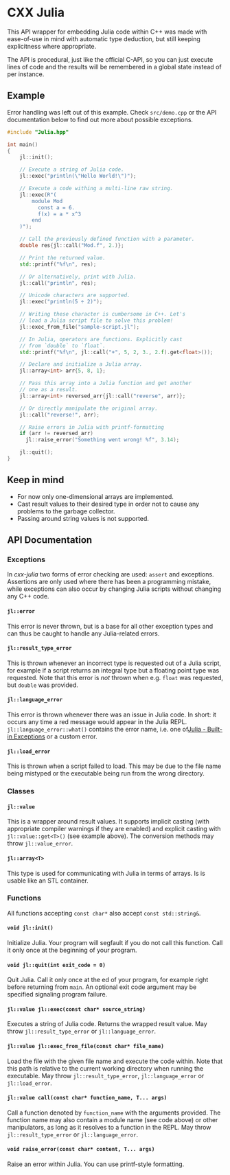 # CXX Julia

This API wrapper for embedding Julia code within C++ was made with ease-of-use in mind with automatic type deduction, but still keeping explicitness where appropriate.

The API is procedural, just like the official C-API, so you can just execute lines of code and the results will be remembered in a global state instead of per instance.

## Example

Error handling was left out of this example. Check `src/demo.cpp` or the API documentation below to find out more about possible exceptions.

```cpp
#include "Julia.hpp"

int main()
{
    jl::init();

    // Execute a string of Julia code.
    jl::exec("println(\"Hello World!\")");

    // Execute a code withing a multi-line raw string.
    jl::exec(R"(
        module Mod
          const a = 6.
          f(x) = a * x^3
        end
    )");

    // Call the previously defined function with a parameter.
    double res{jl::call("Mod.f", 2.)};

    // Print the returned value.
    std::printf("%f\n", res);

    // Or alternatively, print with Julia.
    jl::call("println", res);

    // Unicode characters are supported.
    jl::exec("println(5 ÷ 2)");

    // Writing these character is cumbersome in C++. Let's
    // load a Julia script file to solve this problem!
    jl::exec_from_file("sample-script.jl");

    // In Julia, operators are functions. Explicitly cast
    // from `double` to `float`. 
    std::printf("%f\n", jl::call("+", 5, 2, 3., 2.f).get<float>());

    // Declare and initialize a Julia array.
    jl::array<int> arr{5, 8, 1};

    // Pass this array into a Julia function and get another
    // one as a result.
    jl::array<int> reversed_arr{jl::call("reverse", arr)};

    // Or directly manipulate the original array.
    jl::call("reverse!", arr);

    // Raise errors in Julia with printf-formatting
    if (arr != reversed_arr)
      jl::raise_error("Something went wrong! %f", 3.14);

    jl::quit();
}
```
## Keep in mind

* For now only one-dimensional arrays are implemented.
* Cast result values to their desired type in order not to cause any problems to the garbage collector.
* Passing around string values is not supported.

## API Documentation

### Exceptions

In *cxx-julia* two forms of error checking are used: `assert` and exceptions. Assertions are only used where there has been a programming mistake, while exceptions can also occur by changing Julia scripts without changing any C++ code.

#### `jl::error`
This error is never thrown, but is a base for all other exception types and can thus be caught to handle any Julia-related errors.

#### `jl::result_type_error` 
This is thrown whenever an incorrect type is requested out of a Julia script, for example if a script returns an integral type but a floating point type was requested. Note that this error is *not* thrown when e.g. `float` was requested, but `double` was provided.

#### `jl::language_error`
This error is thrown whenever there was an issue in Julia code. In short: it occurs any time a red message would appear in the Julia REPL. `jl::language_error::what()` contains the error name, i.e. one of[Julia - Built-in Exceptions](https://docs.julialang.org/en/stable/manual/control-flow/#Built-in-Exceptions-1) or a custom error.

#### `jl::load_error`
This is thrown when a script failed to load. This may be due to the file name being mistyped or the executable being run from the wrong directory.

### Classes

#### `jl::value`
This is a wrapper around result values. It supports implicit casting (with appropriate compiler warnings if they are enabled) and explicit casting with `jl::value::get<T>()` (see example above). The conversion methods may throw `jl::value_error`.

#### `jl::array<T>`
This type is used for communicating with Julia in terms of arrays. Is is usable like an STL container.

### Functions
All functions accepting `const char*` also accept `const std::string&`.

#### `void jl::init()`
Initialize Julia. Your program will segfault if you do not call this function. Call it only once at the beginning of your program.

#### `void jl::quit(int exit_code = 0)`
Quit Julia. Call it only once at the ed of your program, for example right before returning from `main`. An optional exit code argument may be specified signaling program failure.

#### `jl::value jl::exec(const char* source_string)`
Executes a string of Julia code. Returns the wrapped result value. May throw `jl::result_type_error` or `jl::language_error`.

#### `jl::value jl::exec_from_file(const char* file_name)`
Load the file with the given file name and execute the code within. Note that this path is relative to the current working directory when running the executable. May throw `jl::result_type_error`, `jl::language_error` or `jl::load_error`.

#### `jl::value call(const char* function_name, T... args)`
Call a function denoted by `function_name` with the arguments provided. The function name may also contain a module name (see code above) or other manipulators, as long as it resolves to a function in the REPL. May throw `jl::result_type_error` or `jl::language_error`.

#### `void raise_error(const char* content, T... args)`
Raise an error within Julia. You can use printf-style formatting.
